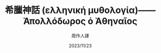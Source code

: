 ---
title: "希臘神話 (ελληνική μυθολογία)——Ἀπολλόδωρος ὁ Ἀθηναῖος"
author: '周作人譯'
date: '2023/11/23'
isbn: ''
imageDir: ''
blockquote: '「」'
---